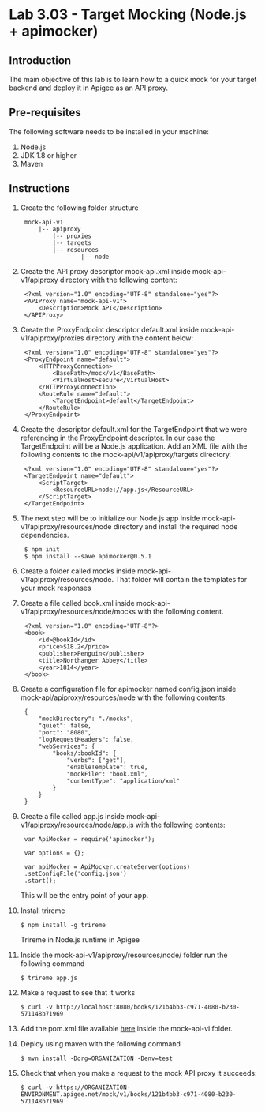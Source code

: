 # Lab 3.03 - Target Mocking (Node.js + apimocker)
## Introduction

The main objective of this lab is to learn how to a quick mock for your target backend and deploy it in Apigee as an API proxy.

## Pre-requisites

The following software needs to be installed in your machine:

1. Node.js
2. JDK 1.8 or higher
3. Maven

## Instructions

1. Create the following folder structure

        mock-api-v1
            |-- apiproxy
                |-- proxies
                |-- targets
                |-- resources
                        |-- node

2. Create the API proxy descriptor mock-api.xml inside mock-api-v1/apiproxy directory with the following content:

        <?xml version="1.0" encoding="UTF-8" standalone="yes"?>
        <APIProxy name="mock-api-v1">
            <Description>Mock API</Description>
        </APIProxy>

4. Create the ProxyEndpoint descriptor default.xml inside mock-api-v1/apiproxy/proxies directory with the content below:

        <?xml version="1.0" encoding="UTF-8" standalone="yes"?>
        <ProxyEndpoint name="default">
            <HTTPProxyConnection>
                <BasePath>/mock/v1</BasePath>
                <VirtualHost>secure</VirtualHost>
            </HTTPProxyConnection>
            <RouteRule name="default">
                <TargetEndpoint>default</TargetEndpoint>
            </RouteRule>
        </ProxyEndpoint>

5. Create the descriptor default.xml for the TargetEndpoint that we were referencing in the ProxyEndpoint descriptor. In our case the TargetEndpoint will be a Node.js application. Add an XML file with the following contents to the mock-api/v1/apiproxy/targets directory.

        <?xml version="1.0" encoding="UTF-8" standalone="yes"?>
        <TargetEndpoint name="default">
            <ScriptTarget>
                <ResourceURL>node://app.js</ResourceURL>
            </ScriptTarget>
        </TargetEndpoint>

6. The next step will be to initialize our Node.js app inside mock-api-v1/apiproxy/resources/node directory and install the required node dependencies.

        $ npm init
        $ npm install --save apimocker@0.5.1

7. Create a folder called mocks inside mock-api-v1/apiproxy/resources/node. That folder will contain the templates for your mock responses

8. Create a file called book.xml inside mock-api-v1/apiproxy/resources/node/mocks with the following content.

        <?xml version="1.0" encoding="UTF-8"?>
        <book>
            <id>@bookId</id>
            <price>$18.2</price>
            <publisher>Penguin</publisher>
            <title>Northanger Abbey</title>
            <year>1814</year>
        </book>

9. Create a configuration file for apimocker named config.json inside mock-api/apiproxy/resources/node with the following contents:

        {
            "mockDirectory": "./mocks",
            "quiet": false,
            "port": "8080",
            "logRequestHeaders": false,
            "webServices": {
                "books/:bookId": {
                    "verbs": ["get"],
                    "enableTemplate": true,
                    "mockFile": "book.xml",
                    "contentType": "application/xml"
                }
            }
        }

9. Create a file called app.js inside mock-api-v1/apiproxy/resources/node/app.js with the following contents:

        var ApiMocker = require('apimocker');

        var options = {};

        var apiMocker = ApiMocker.createServer(options)
        .setConfigFile('config.json')
        .start();

    This will be the entry point of your app.

10. Install trireme

        $ npm install -g trireme

    Trireme in Node.js runtime in Apigee

11. Inside the mock-api-v1/apiproxy/resources/node/ folder run the following command

        $ trireme app.js

12. Make a request to see that it works

        $ curl -v http://localhost:8080/books/121b4bb3-c971-4080-b230-571148b71969

13. Add the pom.xml file available [here](solution/mock-api-v1/pom.xml) inside the mock-api-vi folder.

14. Deploy using maven with the following command

        $ mvn install -Dorg=ORGANIZATION -Denv=test

15. Check that when you make a request to the mock API proxy it succeeds:

        $ curl -v https://ORGANIZATION-ENVIRONMENT.apigee.net/mock/v1/books/121b4bb3-c971-4080-b230-571148b71969
